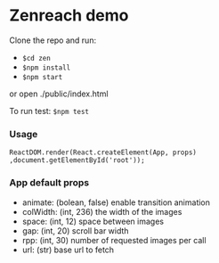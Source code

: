# Zenreach demo

Clone the repo and run:

- `$cd zen`
- `$npm install`
- `$npm start`

or open ./public/index.html


To run test:
`$npm test`


### Usage
`ReactDOM.render(React.createElement(App, props) ,document.getElementById('root'));`


### App default props

- animate: (bolean, false) enable transition animation
- colWidth: (int, 236) the width of the images
- space: (int, 12) space between images
- gap: (int, 20) scroll bar width
- rpp: (int, 30) number of requested images per call
- url: (str) base url to fetch
